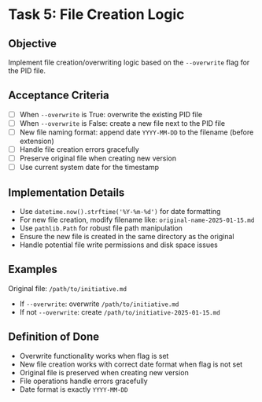 # Task 5: File Creation Logic

## Objective
Implement file creation/overwriting logic based on the `--overwrite` flag for the PID file.

## Acceptance Criteria
- [ ] When `--overwrite` is True: overwrite the existing PID file
- [ ] When `--overwrite` is False: create a new file next to the PID file
- [ ] New file naming format: append date `YYYY-MM-DD` to the filename (before extension)
- [ ] Handle file creation errors gracefully
- [ ] Preserve original file when creating new version
- [ ] Use current system date for the timestamp

## Implementation Details
- Use `datetime.now().strftime('%Y-%m-%d')` for date formatting
- For new file creation, modify filename like: `original-name-2025-01-15.md`
- Use `pathlib.Path` for robust file path manipulation
- Ensure the new file is created in the same directory as the original
- Handle potential file write permissions and disk space issues

## Examples
Original file: `/path/to/initiative.md`
- If `--overwrite`: overwrite `/path/to/initiative.md`
- If not `--overwrite`: create `/path/to/initiative-2025-01-15.md`

## Definition of Done
- Overwrite functionality works when flag is set
- New file creation works with correct date format when flag is not set
- Original file is preserved when creating new version
- File operations handle errors gracefully
- Date format is exactly `YYYY-MM-DD`